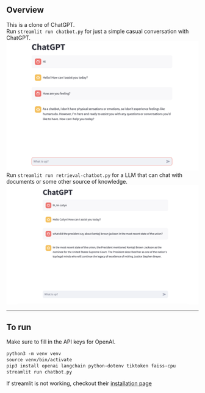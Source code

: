 ## Overview

This is a clone of ChatGPT. <br />
Run `streamlit run chatbot.py` for just a simple casual conversation with ChatGPT. <br />
![Casual ChatGPT](chatbot.png) <br />
Run `streamlit run retrieval-chatbot.py` for a LLM that can chat with documents or some other source of knowledge. <br />
![Retrieval ChatGPT](retrieval.png)

---

## To run

Make sure to fill in the API keys for OpenAI.

```
python3 -m venv venv
source venv/bin/activate
pip3 install openai langchain python-dotenv tiktoken faiss-cpu
streamlit run chatbot.py
```

If streamlit is not working, checkout their [installation page](https://docs.streamlit.io/library/get-started/installation)
